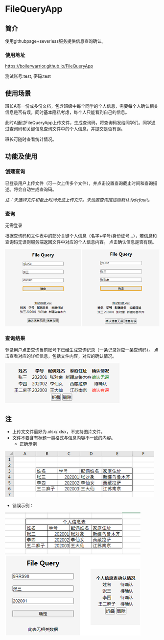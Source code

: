 # FileQueryApp

## 简介
使用githubpage+severless服务提供信息查询确认。
### 使用地址
https://boilerwarrior.github.io/FileQueryApp

测试账号:test, 密码:test
## 使用场景
班长A有一份或多份文档，包含班级中每个同学的个人信息，需要每个人确认相关信息是否有误，同时基本隐私考虑，每个人只能看到自己的信息。

此时A通过FileQueryApp上传文件，生成查询码，将查询码发给同学们。同学通过查询码和关键信息查询文件中的个人信息，并提交是否有误。

班长可随时查看统计情况。
## 功能及使用
### 创建查询
已登录用户上传文件（可一次上传多个文件），并点击设置查询截止时间和查询描述。将会自动生成查询码。

*注：未选择文件和截止时间无法上传文件。未设置查询描述则默认为default。*
### 查询
无需登录

根据查询码和文件表中的部分关键个人信息（名字+学号/身份证号...），若信息和查询码无误则服务端返回文件中对应的个人信息内容。
点击确认信息是否有误。

![queryImg](desImages/query.png)
### 查询结果
登录用户点击查询当前账号下已经生成查询记录（一条记录对应一条查询码）。
点击查看对应的详细信息，包括文件内容，对应的确认情况。

![resultImg](./desImages/result.png)
## 注
* 上传文文件最好为.xlsx/.xlsx，不支持图片文件。
* 文件不要含有标题一类格式与信息内容不一致的内容。    
  - 正确示例
  
![filedataImg](./desImages/filedata.png)
  - 错误示例：
  
![filedataImg](./desImages/wrongdata.png)
